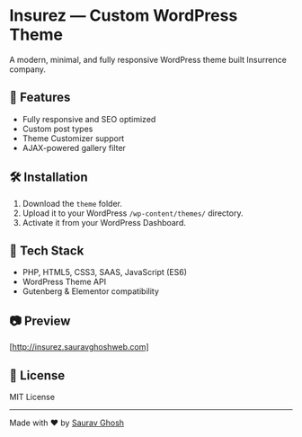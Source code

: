 # Insurez — Custom WordPress Theme

A modern, minimal, and fully responsive WordPress theme built Insurrence company.

## 🌟 Features
- Fully responsive and SEO optimized
- Custom post types
- Theme Customizer support
- AJAX-powered gallery filter

## 🛠️ Installation
1. Download the `theme` folder.
2. Upload it to your WordPress `/wp-content/themes/` directory.
3. Activate it from your WordPress Dashboard.

## 🧩 Tech Stack
- PHP, HTML5, CSS3, SAAS, JavaScript (ES6)
- WordPress Theme API
- Gutenberg & Elementor compatibility

## 📷 Preview
[http://insurez.sauravghoshweb.com]

## 📄 License
MIT License

---

Made with ❤️ by [Saurav Ghosh](https://github.com/saurav-ghosh)
